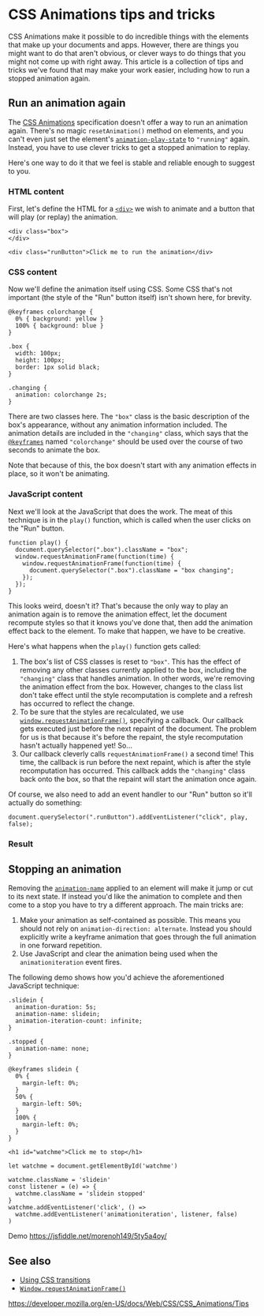 # CSS Animations tips and tricks

CSS Animations make it possible to do incredible things with the elements that make up your documents and apps. However, there are things you might want to do that aren't obvious, or clever ways to do things that you might not come up with right away. This article is a collection of tips and tricks we've found that may make your work easier, including how to run a stopped animation again.

## Run an animation again

The [CSS Animations](../css_animations) specification doesn't offer a way to run an animation again. There's no magic `resetAnimation()` method on elements, and you can't even just set the element's [`animation-play-state`](../animation-play-state) to `"running"` again. Instead, you have to use clever tricks to get a stopped animation to replay.

Here's one way to do it that we feel is stable and reliable enough to suggest to you.

### HTML content

First, let's define the HTML for a [`<div>`](https://developer.mozilla.org/en-US/docs/Web/HTML/Element/div) we wish to animate and a button that will play (or replay) the animation.

    <div class="box">
    </div>

    <div class="runButton">Click me to run the animation</div>

### CSS content

Now we'll define the animation itself using CSS. Some CSS that's not important (the style of the "Run" button itself) isn't shown here, for brevity.

    @keyframes colorchange {
      0% { background: yellow }
      100% { background: blue }
    }

    .box {
      width: 100px;
      height: 100px;
      border: 1px solid black;
    }

    .changing {
      animation: colorchange 2s;
    }

There are two classes here. The `"box"` class is the basic description of the box's appearance, without any animation information included. The animation details are included in the `"changing"` class, which says that the [`@keyframes`](../@keyframes) named `"colorchange"` should be used over the course of two seconds to animate the box.

Note that because of this, the box doesn't start with any animation effects in place, so it won't be animating.

### JavaScript content

Next we'll look at the JavaScript that does the work. The meat of this technique is in the `play()` function, which is called when the user clicks on the "Run" button.

    function play() {
      document.querySelector(".box").className = "box";
      window.requestAnimationFrame(function(time) {
        window.requestAnimationFrame(function(time) {
          document.querySelector(".box").className = "box changing";
        });
      });
    }

This looks weird, doesn't it? That's because the only way to play an animation again is to remove the animation effect, let the document recompute styles so that it knows you've done that, then add the animation effect back to the element. To make that happen, we have to be creative.

Here's what happens when the `play()` function gets called:

1.  The box's list of CSS classes is reset to `"box"`. This has the effect of removing any other classes currently applied to the box, including the `"changing"` class that handles animation. In other words, we're removing the animation effect from the box. However, changes to the class list don't take effect until the style recomputation is complete and a refresh has occurred to reflect the change.
2.  To be sure that the styles are recalculated, we use [`window.requestAnimationFrame()`](https://developer.mozilla.org/en-US/docs/Web/API/window/requestAnimationFrame), specifying a callback. Our callback gets executed just before the next repaint of the document. The problem for us is that because it's before the repaint, the style recomputation hasn't actually happened yet! So...
3.  Our callback cleverly calls `requestAnimationFrame()` a second time! This time, the callback is run before the next repaint, which is after the style recomputation has occurred. This callback adds the `"changing"` class back onto the box, so that the repaint will start the animation once again.

Of course, we also need to add an event handler to our "Run" button so it'll actually do something:

    document.querySelector(".runButton").addEventListener("click", play, false);

### Result

## Stopping an animation

Removing the [`animation-name`](../animation-name) applied to an element will make it jump or cut to its next state. If instead you'd like the animation to complete and then come to a stop you have to try a different approach. The main tricks are:

1.  Make your animation as self-contained as possible. This means you should not rely on `animation-direction: alternate`. Instead you should explicitly write a keyframe animation that goes through the full animation in one forward repetition.
2.  Use JavaScript and clear the animation being used when the `animationiteration` event fires.

The following demo shows how you'd achieve the aforementioned JavaScript technique:

    .slidein {
      animation-duration: 5s;
      animation-name: slidein;
      animation-iteration-count: infinite;
    }

    .stopped {
      animation-name: none;
    }

    @keyframes slidein {
      0% {
        margin-left: 0%;
      }
      50% {
        margin-left: 50%;
      }
      100% {
        margin-left: 0%;
      }
    }

    <h1 id="watchme">Click me to stop</h1>

    let watchme = document.getElementById('watchme')

    watchme.className = 'slidein'
    const listener = (e) => {
      watchme.className = 'slidein stopped'
    }
    watchme.addEventListener('click', () =>
      watchme.addEventListener('animationiteration', listener, false)
    )

Demo <https://jsfiddle.net/morenoh149/5ty5a4oy/>

## See also

- [Using CSS transitions](../css_transitions/using_css_transitions)
- [`Window.requestAnimationFrame()`](https://developer.mozilla.org/en-US/docs/Web/API/window/requestAnimationFrame)

<a href="https://developer.mozilla.org/en-US/docs/Web/CSS/CSS_Animations/Tips" class="_attribution-link">https://developer.mozilla.org/en-US/docs/Web/CSS/CSS_Animations/Tips</a>
